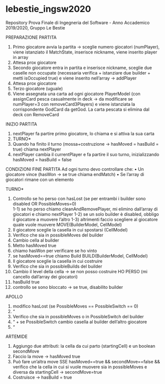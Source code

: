 # lebestie_ingsw2020
Repository Prova Finale di Ingegneria del Software - Anno Accademico 2019/2020, Gruppo Le Bestie

PREPARAZIONE PARTITA
1)    Primo giocatore avvia la partita -> sceglie numero giocatori (numPlayer), viene istanziato il MatchState, inserisce nickname, viene inserito player in array 
2)    Attesa prox giocatore
3)    Secondo giocatore entra in partita e inserisce nickname, sceglie due caselle non occupate (necessaria verifica + istanziare due builder + metti isOccupied true) e viene inserito nell’array ->  addPlayer
4)    Attesa prox giocatore
5)    Terzo giocatore (uguale)
6)    Viene assegnata una carta ad ogni giocatore PlayerModel (con assignCard pesca casualmente in deck -> da modificare se numPlayer=3 con removeCard3Players) e viene istanziata la corrispondente GodCard da getGod. La carta pescata si elimina dal deck con RemoveCard

INIZIO PARTITA
1)    nextPlayer fa partire primo giocatore, lo chiama e si attiva la sua carta
2)    TURNO*
3)    Quando ha finito il turno (mossa+costruzione -> hasMoved = hasBuild = true) chiama nextPlayer 
4)    nextPlayer cambia il currentPlayer e fa partire il suo turno, inizializzando hasMoved = hasBuild = false

CONDIZIONI FINE PARTITA 
Ad ogni turno devo controllare che: 
•    Un giocatore vince (hasWon -> se true chiama endMatch)
•    Se l’array di giocatori rimane con un elemento 

TURNO*
1)    Controllo se ho perso con hasLost (se per entrambi i builder sono disabled OR PossibleMoves=0)  
1-1)    se ho perso chiamo cleanAndRemovePlayer, mi elimino dall’array di giocatori e chiamo nextPlayer
1-2)    se un solo builder è disabled, obbligo il giocatore a muovere l’altro 
1-3)    altrimenti faccio scegliere al giocatore quale vuole muovere
MOVE(BuilderModel, CellModel)
2)    Il giocatore sceglie la casella in cui spostarsi (CellModel)
3)    Verifico che sia in possibleMoves del builder
4)    Cambio cella al builder
5)    Metto hasMoved true
6)    chiamo hasWon per verificare se ho vinto 
7)    se hasMoved==true chiamo Build
BUILD(BuilderModel, CellModel)
8)    Il giocatore sceglie la casella in cui costruire
9)    Verifico che sia in possibleBuilds del builder
10)    Cambio il level della cella -> se non posso costruire HO PERSO (mi cancello dall’array dei giocatori)
11)    hasBuild true
12)    controllo se sono bloccato -> se true, disabilito builder

APOLLO
1)    modifico hasLost (se PossibleMoves == PossibleSwitch == 0)
2)    “
3)    Verifico che sia in possibleMoves o in PossibleSwitch del builder
4)    “ + se PossibleSwitch cambio casella al builder dell’altro giocatore
5)    “

ARTEMIDE
1)    Aggiungo due attributi: la cella da cui parto (startingCell) e un boolean secondMove
2)    Faccio la move -> hasMoved true
3)    Può fare un’altra move SSE hasMoved==true && secondMove==false && verifico che la cella in cui si vuole muovere sia in possibleMoves e diversa da startingCell -> secondMove=true
4)    Costruisce -> hasBuild = true


